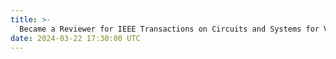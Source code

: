 ```yaml
---
title: >-
  Became a Reviewer for IEEE Transactions on Circuits and Systems for Video Technology (TCSVT)
date: 2024-03-22 17:30:00 UTC
---
```

